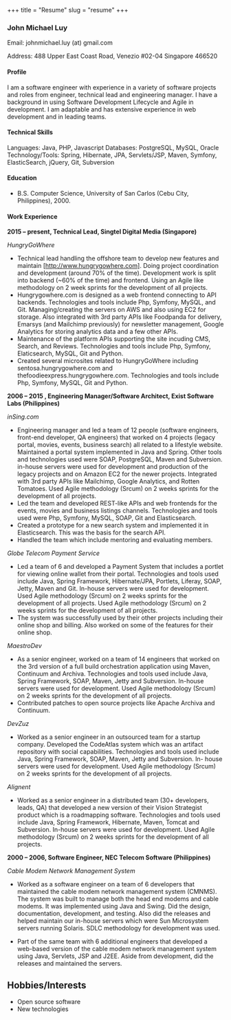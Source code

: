 +++
title = "Resume"
slug = "resume"
+++

### John Michael Luy

Email: johnmichael.luy (at) gmail.com

Address: 488 Upper East Coast Road, Venezio #02-04 Singapore 466520

#### Profile

I am a software engineer with experience in a variety of software projects and roles from
engineer, technical lead and engineering manager. I have a background in using Software
Development Lifecycle and Agile in development. I am adaptable and has extensive experience in web development and in leading teams.

#### Technical Skills

Languages: Java, PHP, Javascript
Databases: PostgreSQL, MySQL, Oracle
Technology/Tools: Spring, Hibernate, JPA, Servlets/JSP, Maven, Symfony, ElasticSearch, jQuery, Git, Subversion

#### Education

* B.S. Computer Science, University of San Carlos (Cebu City, Philippines), 2000.

#### Work Experience

**2015 – present, Technical Lead, Singtel Digital Media (Singapore)**

_HungryGoWhere_

- Technical lead handling the offshore team to develop new features and maintain
    [http://www.hungrygowhere.com]. Doing project coordination and development (around 70% of
    the time). Development work is split into backend (~60% of the time) and frontend. Using
    an Agile like methodology on 2 week sprints for the development of all projects.
- Hungrygowhere.com is designed as a web frontend connecting to API backends.
    Technologies and tools include Php, Symfony, MySQL, and Git. Managing/creating the
    servers on AWS and also using EC2 for storage. Also integrated with 3rd party APIs like
    Foodpanda for delivery, Emarsys (and Mailchimp previously) for newsletter management,
    Google Analytics for storing analytics data and a few other APIs.
- Maintenance of the platform APIs supporting the site incuding CMS, Search, and Reviews.
    Technologies and tools include Php, Symfony, Elaticsearch, MySQL, Git and Python.
- Created several microsites related to HungryGoWhere including
    sentosa.hungrygowhere.com and thefoodieexpress.hungrygowhere.com. Technologies and
    tools include Php, Symfony, MySQL, Git and Python.

**2006 – 2015 , Engineering Manager/Software Architect, Exist Software Labs (Philippines)**

_inSing.com_

- Engineering manager and led a team of 12 people (software engineers, front-end
    developer, QA engineers) that worked on 4 projects (legacy portal, movies, events,
    business search) all related to a lifestyle website. Maintained a portal system implemented
    in Java and Spring. Other tools and technologies used were SOAP, PostgreSQL, Maven and
    Subversion. in-house servers were used for development and production of the legacy
    projects and on Amazon EC2 for the newer projects. Integrated with 3rd party APIs like
    Mailchimp, Google Analytics, and Rotten Tomatoes. Used Agile methodology (Srcum) on 2
    weeks sprints for the development of all projects.
- Led the team and developed REST-like APIs and web frontends for the events, movies and
    business listings channels. Technologies and tools used were Php, Symfony, MySQL, SOAP,
    Git and Elasticsearch.
- Created a prototype for a new search system and implemented it in Elasticsearch. This was
    the basis for the search API.
- Handled the team which include mentoring and evaluating members.

_Globe Telecom Payment Service_

- Led a team of 6 and developed a Payment System that includes a portlet for viewing online
    wallet from their portal. Technologies and tools used include Java, Spring Framework,
    Hibernate/JPA, Portlets, Liferay, SOAP, Jetty, Maven and Git. In-house servers were used
    for development. Used Agile methodology (Srcum) on 2 weeks sprints for the development
    of all projects. Used Agile methodology (Srcum) on 2 weeks sprints for the development of
    all projects.
- The system was successfully used by their other projects including their online shop and
    billing. Also worked on some of the features for their online shop.

_MaestroDev_

- As a senior engineer, worked on a team of 14 engineers that worked on the 3rd version of a
    full build orchestration application using Maven, Continuum and Archiva. Technologies and
    tools used include Java, Spring Framework, SOAP, Maven, Jetty and Subversion. In-house
    servers were used for development. Used Agile methodology (Srcum) on 2 weeks sprints
    for the development of all projects.
- Contributed patches to open source projects like Apache Archiva and Continuum.

_DevZuz_

- Worked as a senior engineer in an outsourced team for a startup company. Developed the
    CodeAtlas system which was an artifact repository with social capabilities. Technologies
    and tools used include Java, Spring Framework, SOAP, Maven, Jetty and Subversion. In-
    house servers were used for development. Used Agile methodology (Srcum) on 2 weeks
    sprints for the development of all projects.

_Alignent_

- Worked as a senior engineer in a distributed team (30+ developers, leads, QA) that
    developed a new version of their Vision Strategist product which is a roadmapping
    software. Technologies and tools used include Java, Spring Framework, Hibernate, Maven,
    Tomcat and Subversion. In-house servers were used for development. Used Agile
    methodology (Srcum) on 2 weeks sprints for the development of all projects.

**2000 – 2006, Software Engineer, NEC Telecom Software (Philippines)**

_Cable Modem Network Management System_

- Worked as a software engineer on a team of 6 developers that maintained the cable
    modem network management system (CMNMS). The system was built to manage both the
    head end modems and cable modems. It was implemented using Java and Swing. Did the
    design, documentation, development, and testing. Also did the releases and helped 
    maintain our in-house servers which were Sun Microsystem servers running Solaris. SDLC
    methodology for development was used.

- Part of the same team with 6 additional engineers that developed a web-based version of
    the cable modem network management system using Java, Servlets, JSP and J2EE. Aside
    from development, did the releases and maintained the servers.

## Hobbies/Interests

- Open source software
- New technologies


